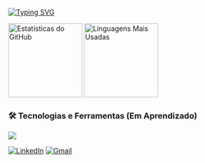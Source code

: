<p>
  <a href="https://git.io/typing-svg"><img src="https://readme-typing-svg.herokuapp.com?font=Fira+Code&size=30&pause=1000&color=00FF00&background=000000&center=true&vCenter=true&width=1000&lines=Ol%C3%A1%2C+eu+sou+o+Samuel!;Estudante+de+Cybersecurity;Futuro+Profissional+de+Red+Team" alt="Typing SVG" /></a>
</p>

<p>
  <img height="150em" src="https://github-readme-stats.vercel.app/api?username=nan-samu&show_icons=true&theme=dracula&include_all_commits=true&count_private=true" alt="Estatísticas do GitHub" />
  <img height="150em" src="https://github-readme-stats.vercel.app/api/top-langs/?username=nan-samu&layout=compact&langs_count=8&theme=dracula" alt="Linguagens Mais Usadas" />
</p>


### 🛠️ Tecnologias e Ferramentas (Em Aprendizado)

<p>
  <a href="https://skillicons.dev">
    <img src="https://skillicons.dev/icons?i=windows,linux,kali,vim,py,postgres,sqlite">
  </a>
</p>

<p>
  <a href="https://www.linkedin.com/in/samu-nan/" target="_blank"><img src="https://img.shields.io/badge/LinkedIn-0077B5?style=for-the-badge&logo=linkedin&logoColor=white" alt="LinkedIn"></a>
  <a href="mailto:samucafernandes12@gmail.com" target="_blank"><img src="https://img.shields.io/badge/Gmail-D14836?style=for-the-badge&logo=gmail&logoColor=white" alt="Gmail"></a>
</p>
